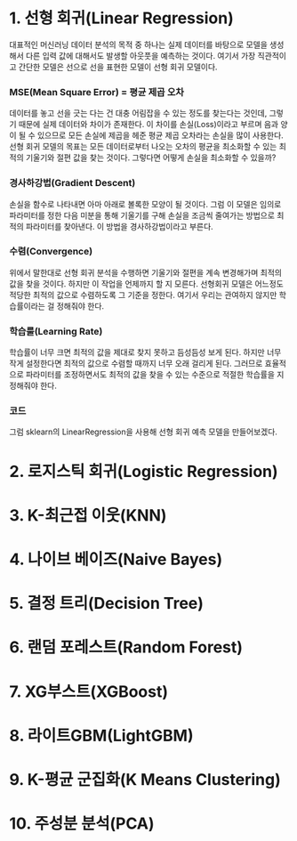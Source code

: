 # 1. 선형 회귀(Linear Regression)
대표적인 머신러닝 데이터 분석의 목적 중 하나는 실제 데이터를 바탕으로 모델을 생성해서 다른 입력 값에 대해서도 발생할 아웃풋을 예측하는 것이다. 여기서 가장 직관적이고 간단한 모델은 선으로 선을 표현한 모델이 선형 회귀 모델이다.    
 
### MSE(Mean Square Error) = 평균 제곱 오차
데이터를 놓고 선을 긋는 다는 건 대충 어림잡을 수 있는 정도를 찾는다는 것인데, 그렇기 때문에 실제 데이터와 차이가 존재한다. 이 차이를 손실(Loss)이라고 부르며 음과 양이 될 수 있으므로 모든 손실에 제곱을 헤준 평균 제곱 오차라는 손실을 많이 사용한다.   
선형 회귀 모델의 목표는 모든 데이터로부터 나오는 오차의 평균을 최소화할 수 있는 최적의 기울기와 절편 값을 찾는 것이다. 그렇다면 어떻게 손실을 최소화할 수 있을까?

### 경사하강법(Gradient Descent)
손실을 함수로 나타내면 아마 아래로 볼록한 모양이 될 것이다. 그럼 이 모델은 임의로 파라미터를 정한 다음 미분을 통해 기울기를 구해 손실을 조금씩 줄여가는 방법으로 최적의 파라미터를 찾아낸다. 이 방법을 경사하강법이라고 부른다. 


### 수렴(Convergence)
위에서 말한대로 선형 회귀 분석을 수행하면 기울기와 절편을 계속 변경해가며 최적의 값을 찾을 것이다. 하지만 이 작업을 언제까지 할 지 모른다. 선형회귀 모델은 어느정도 적당한 최적의 값으로 수렴하도록 그 기준을 정한다. 여기서 우리는 관여하지 않지만 학습률이라는 걸 정해줘야 한다. 

### 학습룰(Learning Rate)
학습률이 너무 크면 최적의 값을 제대로 찾지 못하고 듬성듬성 보게 된다. 하지만 너무 작게 설정한다면 최적의 값으로 수렴할 때까지 너무 오래 걸리게 된다. 그러므로 효율적으로 파라미터를 조정하면서도 최적의 값을 찾을 수 있는 수준으로 적절한 학습률을 지정해줘야 한다.    

### 코드
그럼 sklearn의 LinearRegression을 사용해 선형 회귀 예측 모델을 만들어보겠다. 


# 2. 로지스틱 회귀(Logistic Regression)
# 3. K-최근접 이웃(KNN)
# 4. 나이브 베이즈(Naive Bayes)
# 5. 결정 트리(Decision Tree)
# 6. 랜덤 포레스트(Random Forest)
# 7. XG부스트(XGBoost)
# 8. 라이트GBM(LightGBM)
# 9. K-평균 군집화(K Means Clustering)
# 10. 주성분 분석(PCA)